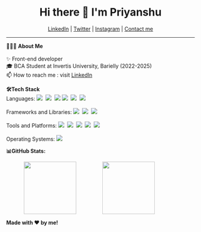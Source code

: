 <h1 align="center"> Hi there 👋 I'm Priyanshu</a> </h1>

<!--- Adding Header Elements -->
<p align="center">
  <a href="https://www.linkedin.com/in/priyanshusharma9999/">LinkedIn</a> |
  <a href="https://x.com/priyanshusharma____">Twitter</a> |
  <a href="https://www.instagram.com/priyanshusharma9999">Instagram</a> |
  <a href="mailto:priyanshtrigunayat@gmail.com">Contact me</a> 
</p> 

-----------------------------------------------------------
👨🏻‍💻 **About Me**<br><br>
✨ Front-end developer <br>
🎓 BCA Student at Invertis University, Barielly (2022-2025) <br>
📫 How to reach me : visit  [LinkedIn](https://www.linkedin.com/in/priyanshusharma9999/")
<!--- Adding Tech Stack open Section -->



<b>🛠Tech Stack</b><br>
Languages:
<img src="https://img.shields.io/badge/-python-437CAC?logo=python&logoColor=white&style=flat"> 
<img src="https://img.shields.io/badge/-Javascript-F7DF1E?logo=javascript&logoColor=black&style=flat"> 
<img src="https://img.shields.io/badge/-Java-007396?logo=java&logoColor=white&style=flat">
<img src="https://img.shields.io/badge/-Mysql-DC8F0F?logo=Mysql&logoColor=white&style=flat">&nbsp; 
<img src="https://img.shields.io/badge/-HTML5-DE5934?logo=HTML5&logoColor=white&style=flat">&nbsp;
<img src="https://img.shields.io/badge/-CSS3-2275B2?logo=CSS3&logoColor=white&style=flat"> &nbsp; 
<br><br>
Frameworks and Libraries: <!--- Frameworks and Libraries goes here -->
<img src="https://img.shields.io/badge/-React-61DAFB?logo=react&logoColor=black&style=flat"> 
<img src="https://img.shields.io/badge/-Bootstrap-7952B3?logo=bootstrap&logoColor=white&style=flat"> 
<img src="https://img.shields.io/badge/-Tailwind%20CSS-06B6D4?logo=tailwind-css&logoColor=white&style=flat"> <br><br>
Tools and Platforms: <img src="https://img.shields.io/badge/-Git-orange?logo=Git&logoColor=white&style=flat">&nbsp; 
<img src="https://img.shields.io/badge/-MongoDB-47A248?logo=mongodb&logoColor=white&style=flat"> 
<img src="https://img.shields.io/badge/-Visual%20Studio%20Code-25AEF4?logo=visualstudio&logoColor=white&style=flat"> 
<img src="https://img.shields.io/badge/-Figma-F24E1E?logo=figma&logoColor=white&style=flat"> 
<img src="https://img.shields.io/badge/-Canva-00C4CC?logo=canva&logoColor=white&style=flat"> <br><br>
Operating Systems: <img src="https://img.shields.io/badge/-Windows-0F7BCF?logo=Windows&logoColor=white&style=flat">&nbsp;


<b>📊GitHub Stats:</b>
<div style="display: flex; flex-wrap: wrap; gap: 10px; align-items: center; justify-content: center;">
<img src="https://github-readme-streak-stats.herokuapp.com/?user=Priyanshusharma9999&theme=dark&hide_border=false" height="140px"  style="min-width: 200px"> <img src="https://github-readme-stats.vercel.app/api?username=Priyanshusharma9999&theme=dark&hide_border=false&include_all_commits=false&count_private=false" height="140px"  style="min-width: 200px" >  
</div>


<!--- Footer End -->
**Made with ❤️ by me!**


<!--- Body End -->


